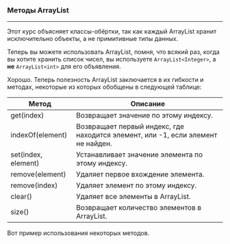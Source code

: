### Методы ArrayList

***

Этот курс объясняет классы-обёртки, так как каждый ArrayList хранит исключительно объекты, а не примитивные типы данных.

Теперь вы можете использовать ArrayList, помня, что всякий раз, когда вы хотите хранить список чисел, вы используете `ArrayList<Integer>`, а **не** `ArrayList<int>` для его объявления.

Хорошо. Теперь полезность ArrayList заключается в их гибкости и методах, некоторые из которых обобщены в следующей таблице:

| Метод               | Описание                                                                             |
|---------------------|--------------------------------------------------------------------------------------|
| get(index)          | Возвращает значение по этому индексу.                                                |
| indexOf(element)    | Возвращает первый индекс, где находится элемент, или -1, если элемент не найден.     |
| set(index, element) | Устанавливает значение элемента по этому индексу.                                    |
| remove(element)     | Удаляет первое вхождение элемента.                                                   |
| remove(index)       | Удаляет элемент по этому индексу.                                                    |
| clear()             | Удаляет все элементы в ArrayList.                                                    |
| size()              | Возвращает количество элементов в ArrayList.                                         |

Вот пример использования некоторых методов.